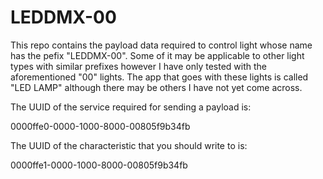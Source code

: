 # LEDDMX-00
This repo contains the payload data required to control light whose name has the pefix "LEDDMX-00". Some
of it may be applicable to other light types with similar prefixes however I have only tested with the aforementioned
"00" lights. The app that goes with these lights is called "LED LAMP" although there may be others
I have not yet come across.

The UUID of the service required for sending a payload is:

0000ffe0-0000-1000-8000-00805f9b34fb

The UUID of the characteristic that you should write to is:

0000ffe1-0000-1000-8000-00805f9b34fb

